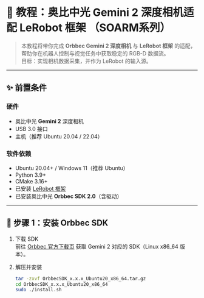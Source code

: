 # 📘 教程：奥比中光 Gemini 2 深度相机适配 LeRobot 框架 （SOARM系列）

> 本教程将带你完成 **Orbbec Gemini 2 深度相机** 与 **LeRobot 框架** 的适配，帮助你在机器人控制与视觉任务中获取稳定的 RGB-D 数据流。  
> 目标：实现相机数据采集，并作为 LeRobot 的输入源。

---

## ✨ 前置条件

### 硬件
- 奥比中光 **Gemini 2** 深度相机  
- USB 3.0 接口  
- 主机（推荐 Ubuntu 20.04 / 22.04）

### 软件依赖
- Ubuntu 20.04+ / Windows 11（推荐 Ubuntu）  
- Python 3.9+  
- CMake 3.16+  
- 已安装 [LeRobot 框架](https://lerobot.org/)  
- 已安装奥比中光 **Orbbec SDK 2.0**（含驱动）

---

## 🚀 步骤 1：安装 Orbbec SDK

1. 下载 SDK  
   前往 [Orbbec 官方下载页](https://developer.orbbec.com.cn/) 获取 Gemini 2 对应的 SDK（Linux x86_64 版本）。  

2. 解压并安装
   ```bash
   tar -zxvf OrbbecSDK_x.x.x_Ubuntu20_x86_64.tar.gz
   cd OrbbecSDK_x.x.x_Ubuntu20_x86_64
   sudo ./install.sh
